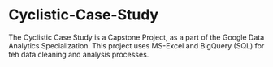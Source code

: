 # Cyclistic-Case-Study

The Cyclistic Case Study is a Capstone Project, as a part of the Google Data Analytics Specialization. 
This project uses MS-Excel and BigQuery (SQL) for teh data cleaning and analysis processes. 
